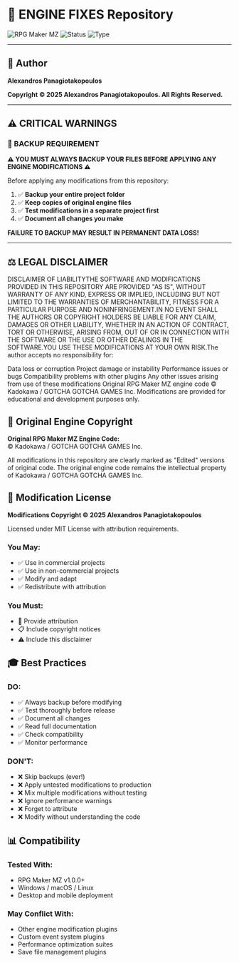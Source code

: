 # 🔧 ENGINE FIXES Repository

![RPG Maker MZ](https://img.shields.io/badge/RPG%20Maker-MZ-blue)
![Status](https://img.shields.io/badge/status-Active-brightgreen)
![Type](https://img.shields.io/badge/type-Engine%20Modifications-red)

---

## 👤 Author

**Alexandros Panagiotakopoulos**

**Copyright © 2025 Alexandros Panagiotakopoulos. All Rights Reserved.**

---

## ⚠️ CRITICAL WARNINGS

### 🚨 BACKUP REQUIREMENT
**⚠️ YOU MUST ALWAYS BACKUP YOUR FILES BEFORE APPLYING ANY ENGINE MODIFICATIONS ⚠️**

Before applying any modifications from this repository:
1. ✅ **Backup your entire project folder**
2. ✅ **Keep copies of original engine files**
3. ✅ **Test modifications in a separate project first**
4. ✅ **Document all changes you make**

**FAILURE TO BACKUP MAY RESULT IN PERMANENT DATA LOSS!**

---

## ⚖️ LEGAL DISCLAIMER

DISCLAIMER OF LIABILITYTHE SOFTWARE AND MODIFICATIONS PROVIDED IN THIS REPOSITORY ARE PROVIDED "AS IS",
WITHOUT WARRANTY OF ANY KIND, EXPRESS OR IMPLIED, INCLUDING BUT NOT LIMITED TO
THE WARRANTIES OF MERCHANTABILITY, FITNESS FOR A PARTICULAR PURPOSE AND
NONINFRINGEMENT.IN NO EVENT SHALL THE AUTHORS OR COPYRIGHT HOLDERS BE LIABLE FOR ANY CLAIM,
DAMAGES OR OTHER LIABILITY, WHETHER IN AN ACTION OF CONTRACT, TORT OR OTHERWISE,
ARISING FROM, OUT OF OR IN CONNECTION WITH THE SOFTWARE OR THE USE OR OTHER
DEALINGS IN THE SOFTWARE.YOU USE THESE MODIFICATIONS AT YOUR OWN RISK.The author accepts no responsibility for:

Data loss or corruption
Project damage or instability
Performance issues or bugs
Compatibility problems with other plugins
Any other issues arising from use of these modifications
Original RPG Maker MZ engine code © Kadokawa / GOTCHA GOTCHA GAMES Inc.
Modifications are provided for educational and development purposes only.



## 🔐 Original Engine Copyright

**Original RPG Maker MZ Engine Code:**  
© Kadokawa / GOTCHA GOTCHA GAMES Inc.

All modifications in this repository are clearly marked as "Edited" versions of original code. The original engine code remains the intellectual property of Kadokawa / GOTCHA GOTCHA GAMES Inc.

## 📜 Modification License

**Modifications Copyright © 2025 Alexandros Panagiotakopoulos**

Licensed under MIT License with attribution requirements.

### You May:
- ✅ Use in commercial projects
- ✅ Use in non-commercial projects
- ✅ Modify and adapt
- ✅ Redistribute with attribution

### You Must:
- 📝 Provide attribution
- 📋 Include copyright notices
- ⚠️ Include this disclaimer

## 🎓 Best Practices

### DO:
- ✅ Always backup before modifying
- ✅ Test thoroughly before release
- ✅ Document all changes
- ✅ Read full documentation
- ✅ Check compatibility
- ✅ Monitor performance

### DON'T:
- ❌ Skip backups (ever!)
- ❌ Apply untested modifications to production
- ❌ Mix multiple modifications without testing
- ❌ Ignore performance warnings
- ❌ Forget to attribute
- ❌ Modify without understanding the code

## 📊 Compatibility

### Tested With:
- RPG Maker MZ v1.0.0+
- Windows / macOS / Linux
- Desktop and mobile deployment

### May Conflict With:
- Other engine modification plugins
- Custom event system plugins
- Performance optimization suites
- Save file management plugins
